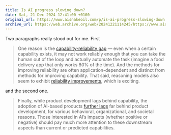 ```yaml
---
title: Is AI progress slowing down?
date: Sat, 21 Dec 2024 12:41:00 +0100
original_url: https://www.aisnakeoil.com/p/is-ai-progress-slowing-down
archive_url: https://web.archive.org/web/20241221114245/https://www.aisnakeoil.com/p/is-ai-progress-slowing-down
---
```


Two paragraphs really stood out for me. First

> One reason is the [capability-reliability gap](https://www.aisnakeoil.com/i/147899150/reliability) — even when a certain capability exists, it may not work reliably enough that you can take the human out of the loop and actually automate the task (imagine a food delivery app that only works 80% of the time). And the methods for improving reliability are often application-dependent and distinct from methods for improving capability. That said, reasoning models also seem to exhibit [reliability improvements](https://youtu.be/iBfQTnA2n2s?si=a-760cPz5ZghJc7w&t=161), which is exciting.

and the second one.

> Finally, while product development lags behind capability, the adoption of AI-based products [further lags](https://x.com/random_walker/status/1850871740550758766) far behind product development, for various behavioral, organizational, and societal reasons. Those interested in AI’s impacts (whether positive or negative) should pay much more attention to these downstream aspects than current or predicted capabilities.
